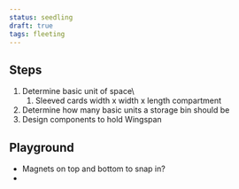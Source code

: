 ```yaml
---
status: seedling
draft: true
tags: fleeting
---
```


## Steps
1. Determine basic unit of space\
	1. Sleeved cards width x width x length compartment
2. Determine how many basic units a storage bin should be
3. Design components to hold Wingspan

## Playground
- Magnets on top and bottom to snap in?
- 